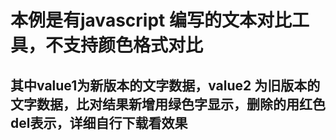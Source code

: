 # 本例是有javascript 编写的文本对比工具，不支持颜色格式对比

## 其中value1为新版本的文字数据，value2 为旧版本的文字数据，比对结果新增用绿色字显示，删除的用红色del表示，详细自行下载看效果